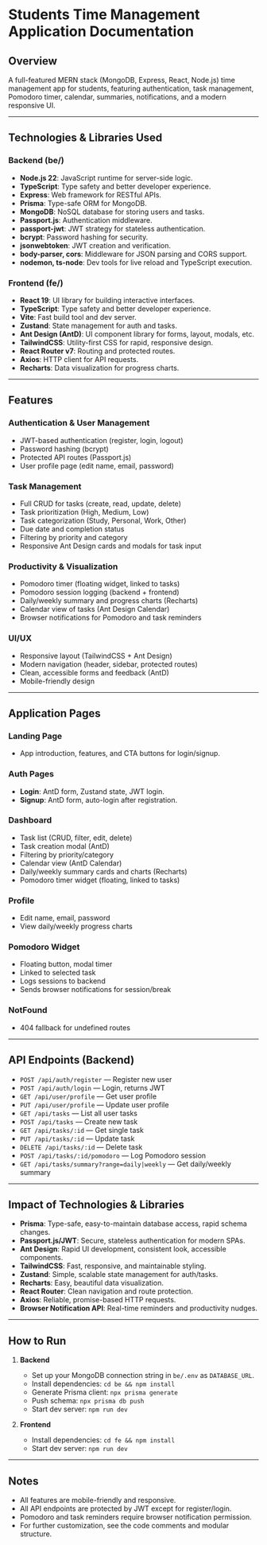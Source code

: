 # Students Time Management Application Documentation

## Overview
A full-featured MERN stack (MongoDB, Express, React, Node.js) time management app for students, featuring authentication, task management, Pomodoro timer, calendar, summaries, notifications, and a modern responsive UI.

---

## Technologies & Libraries Used

### Backend (be/)
- **Node.js 22**: JavaScript runtime for server-side logic.
- **TypeScript**: Type safety and better developer experience.
- **Express**: Web framework for RESTful APIs.
- **Prisma**: Type-safe ORM for MongoDB.
- **MongoDB**: NoSQL database for storing users and tasks.
- **Passport.js**: Authentication middleware.
- **passport-jwt**: JWT strategy for stateless authentication.
- **bcrypt**: Password hashing for security.
- **jsonwebtoken**: JWT creation and verification.
- **body-parser, cors**: Middleware for JSON parsing and CORS support.
- **nodemon, ts-node**: Dev tools for live reload and TypeScript execution.

### Frontend (fe/)
- **React 19**: UI library for building interactive interfaces.
- **TypeScript**: Type safety and better developer experience.
- **Vite**: Fast build tool and dev server.
- **Zustand**: State management for auth and tasks.
- **Ant Design (AntD)**: UI component library for forms, layout, modals, etc.
- **TailwindCSS**: Utility-first CSS for rapid, responsive design.
- **React Router v7**: Routing and protected routes.
- **Axios**: HTTP client for API requests.
- **Recharts**: Data visualization for progress charts.

---

## Features

### Authentication & User Management
- JWT-based authentication (register, login, logout)
- Password hashing (bcrypt)
- Protected API routes (Passport.js)
- User profile page (edit name, email, password)

### Task Management
- Full CRUD for tasks (create, read, update, delete)
- Task prioritization (High, Medium, Low)
- Task categorization (Study, Personal, Work, Other)
- Due date and completion status
- Filtering by priority and category
- Responsive Ant Design cards and modals for task input

### Productivity & Visualization
- Pomodoro timer (floating widget, linked to tasks)
- Pomodoro session logging (backend + frontend)
- Daily/weekly summary and progress charts (Recharts)
- Calendar view of tasks (Ant Design Calendar)
- Browser notifications for Pomodoro and task reminders

### UI/UX
- Responsive layout (TailwindCSS + Ant Design)
- Modern navigation (header, sidebar, protected routes)
- Clean, accessible forms and feedback (AntD)
- Mobile-friendly design

---

## Application Pages

### Landing Page
- App introduction, features, and CTA buttons for login/signup.

### Auth Pages
- **Login**: AntD form, Zustand state, JWT login.
- **Signup**: AntD form, auto-login after registration.

### Dashboard
- Task list (CRUD, filter, edit, delete)
- Task creation modal (AntD)
- Filtering by priority/category
- Calendar view (AntD Calendar)
- Daily/weekly summary cards and charts (Recharts)
- Pomodoro timer widget (floating, linked to tasks)

### Profile
- Edit name, email, password
- View daily/weekly progress charts

### Pomodoro Widget
- Floating button, modal timer
- Linked to selected task
- Logs sessions to backend
- Sends browser notifications for session/break

### NotFound
- 404 fallback for undefined routes

---

## API Endpoints (Backend)
- `POST /api/auth/register` — Register new user
- `POST /api/auth/login` — Login, returns JWT
- `GET /api/user/profile` — Get user profile
- `PUT /api/user/profile` — Update user profile
- `GET /api/tasks` — List all user tasks
- `POST /api/tasks` — Create new task
- `GET /api/tasks/:id` — Get single task
- `PUT /api/tasks/:id` — Update task
- `DELETE /api/tasks/:id` — Delete task
- `POST /api/tasks/:id/pomodoro` — Log Pomodoro session
- `GET /api/tasks/summary?range=daily|weekly` — Get daily/weekly summary

---

## Impact of Technologies & Libraries
- **Prisma**: Type-safe, easy-to-maintain database access, rapid schema changes.
- **Passport.js/JWT**: Secure, stateless authentication for modern SPAs.
- **Ant Design**: Rapid UI development, consistent look, accessible components.
- **TailwindCSS**: Fast, responsive, and maintainable styling.
- **Zustand**: Simple, scalable state management for auth/tasks.
- **Recharts**: Easy, beautiful data visualization.
- **React Router**: Clean navigation and route protection.
- **Axios**: Reliable, promise-based HTTP requests.
- **Browser Notification API**: Real-time reminders and productivity nudges.

---

## How to Run
1. **Backend**
   - Set up your MongoDB connection string in `be/.env` as `DATABASE_URL`.
   - Install dependencies: `cd be && npm install`
   - Generate Prisma client: `npx prisma generate`
   - Push schema: `npx prisma db push`
   - Start dev server: `npm run dev`

2. **Frontend**
   - Install dependencies: `cd fe && npm install`
   - Start dev server: `npm run dev`

---

## Notes
- All features are mobile-friendly and responsive.
- All API endpoints are protected by JWT except for register/login.
- Pomodoro and task reminders require browser notification permission.
- For further customization, see the code comments and modular structure.
